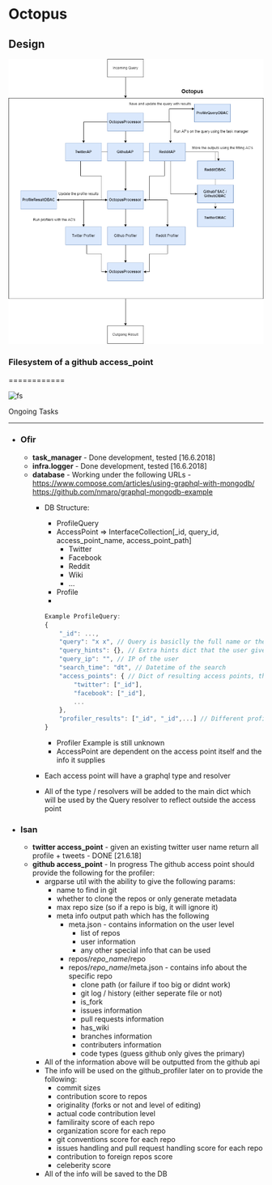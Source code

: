 Octopus
=======

Design
-------
<img src="docs/Octopus Design.png"
     alt="Markdown Monster icon" />

### Filesystem of a github access_point ###
============

<img src="docs/c_github_fs.png"
    alt = "fs"/>

Ongoing Tasks


--------------
- ### Ofir ###
    - **task_manager** - Done development, tested [16.6.2018]
    - **infra.logger** - Done development, tested [16.6.2018]
    - **database** - 
    Working under the following URLs - 
    https://www.compose.com/articles/using-graphql-with-mongodb/
    https://github.com/nmaro/graphql-mongodb-example
        - DB Structure:
            - ProfileQuery
            - AccessPoint => InterfaceCollection[_id, query_id, access_point_name, access_point_path]
                - Twitter
                - Facebook
                - Reddit
                - Wiki
                - ...
            - Profile
            - 
            ```js
            Example ProfileQuery:
            {
                "_id": ...,
                "query": "x x", // Query is basiclly the full name or the url to the picture and so on
                "query_hints": {}, // Extra hints dict that the user gives
                "query_ip": "", // IP of the user
                "search_time": "dt", // Datetime of the search
                "access_points": { // Dict of resulting access points, this can be added and changed, note that each AP can contain multiple results in the case of unknown
                    "twitter": ["_id"],
                    "facebook": ["_id"],
                    ...
                },
                "profiler_results": ["_id", "_id",...] // Different profiler results foreign keys, may contain multiple profiler results from the access points
            } 
            ```
            - Profiler Example is still unknown
            - AccessPoint are dependent on the access point itself and the info it supplies

        - Each access point will have a graphql type and resolver
        - All of the type / resolvers will be added to the main dict which will be used by the Query resolver to reflect outside the access point

- ### Isan ###
    - **twitter access_point** - given an existing twitter user   name return all profile + tweets - DONE [21.6.18] 
    - **github access_point** - In progress
    The github access point should provide the following for the profiler:
        - argparse util with the ability to give the following params:
            - name to find in git
            - whether to clone the repos or only generate metadata
            - max repo size (so if a repo is big, it will ignore it)
            - meta info output path which has the following
                - meta.json - contains information on the user level
                    - list of repos
                    - user information
                    - any other special info that can be used
                - repos/_repo_name_/repo
                - repos/_repo_name_/meta.json - contains info about the specific repo
                    - clone path (or failure if too big or didnt work)
                    - git log / history (either seperate file or not)
                    - is_fork
                    - issues information
                    - pull requests information
                    - has_wiki
                    - branches information
                    - contributers information
                    - code types (guess github only gives the primary)
        - All of the information above will be outputted from the github api
        - The info will be used on the github_profiler later on to provide the following:
            - commit sizes
            - contribution score to repos
            - originality (forks or not and level of editing)
            - actual code contribution level
            - familiraity score of each repo
            - organization score for each repo
            - git conventions score for each repo
            - issues handling and pull request handling score for each repo
            - contribution to foreign repos score
            - celeberity score
        - All of the info will be saved to the DB
